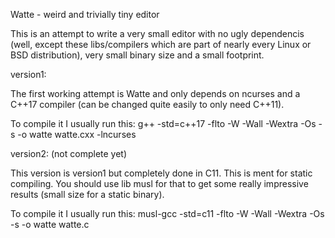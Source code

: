Watte - weird and trivially tiny editor

This is an attempt to write a very small editor with no ugly dependencis (well,
except these libs/compilers which are part of nearly every Linux or BSD
distribution), very small binary size and a small footprint.

version1:

The first working attempt is Watte and only depends on ncurses and a C++17
compiler (can be changed quite easily to only need C++11).

To compile it I usually run this:
g++ -std=c++17 -flto -W -Wall -Wextra -Os -s -o watte watte.cxx -lncurses

version2: (not complete yet)

This version is version1 but completely done in C11. This is ment for static
compiling. You should use lib musl for that to get some really impressive
results (small size for a static binary).

To compile it I usually run this:
musl-gcc -std=c11 -flto -W -Wall -Wextra -Os -s -o watte watte.c
